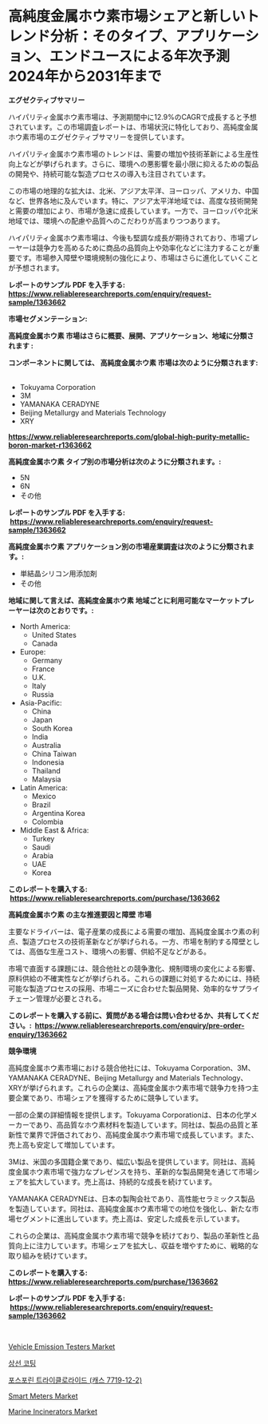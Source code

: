 <p><h1>高純度金属ホウ素市場シェアと新しいトレンド分析：そのタイプ、アプリケーション、エンドユースによる年次予測2024年から2031年まで</h1></p><p><strong>エグゼクティブサマリー</strong></p>
<p><p>ハイパリティ金属ホウ素市場は、予測期間中に12.9%のCAGRで成長すると予想されています。この市場調査レポートは、市場状況に特化しており、高純度金属ホウ素市場のエグゼクティブサマリーを提供しています。</p><p>ハイパリティ金属ホウ素市場のトレンドは、需要の増加や技術革新による生産性向上などが挙げられます。さらに、環境への悪影響を最小限に抑えるための製品の開発や、持続可能な製造プロセスの導入も注目されています。</p><p>この市場の地理的な拡大は、北米、アジア太平洋、ヨーロッパ、アメリカ、中国など、世界各地に及んでいます。特に、アジア太平洋地域では、高度な技術開発と需要の増加により、市場が急速に成長しています。一方で、ヨーロッパや北米地域では、環境への配慮や品質へのこだわりが高まりつつあります。</p><p>ハイパリティ金属ホウ素市場は、今後も堅調な成長が期待されており、市場プレーヤーは競争力を高めるために商品の品質向上や効率化などに注力することが重要です。市場参入障壁や環境規制の強化により、市場はさらに進化していくことが予想されます。</p></p>
<p><strong>レポートのサンプル PDF を入手する: <a href="https://www.reliableresearchreports.com/enquiry/request-sample/1363662">https://www.reliableresearchreports.com/enquiry/request-sample/1363662</a></strong></p>
<p><strong>市場セグメンテーション:</strong></p>
<p><strong> 高純度金属ホウ素 市場はさらに概要、展開、アプリケーション、地域に分類されます :</strong></p>
<p><strong>コンポーネントに関しては、 高純度金属ホウ素 市場は次のように分類されます: &nbsp;</strong></p>
<p><ul><li>Tokuyama Corporation</li><li>3M</li><li>YAMANAKA CERADYNE</li><li>Beijing Metallurgy and Materials Technology</li><li>XRY</li></ul></p>
<p><strong><a href="https://www.reliableresearchreports.com/global-high-purity-metallic-boron-market-r1363662">https://www.reliableresearchreports.com/global-high-purity-metallic-boron-market-r1363662</a></strong></p>
<p><strong> 高純度金属ホウ素 タイプ別の市場分析は次のように分類されます。:</strong></p>
<p><ul><li>5N</li><li>6N</li><li>その他</li></ul></p>
<p><strong>レポートのサンプル PDF を入手する: &nbsp;<a href="https://www.reliableresearchreports.com/enquiry/request-sample/1363662">https://www.reliableresearchreports.com/enquiry/request-sample/1363662</a></strong></p>
<p><strong> 高純度金属ホウ素 アプリケーション別の市場産業調査は次のように分類されます。:</strong></p>
<p><ul><li>単結晶シリコン用添加剤</li><li>その他</li></ul></p>
<p><strong>地域に関して言えば、高純度金属ホウ素 地域ごとに利用可能なマーケットプレーヤーは次のとおりです。:</strong></p>
<p><ul>
    <li>
        North America:
        <ul>
            <li>United States</li>
            <li>Canada</li>
        </ul>
    </li>
    <li>
        Europe:
        <ul>
            <li>Germany</li>
            <li>France</li>
            <li>U.K.</li>
            <li>Italy</li>
            <li>Russia</li>
        </ul>
    </li>
    <li>
        Asia-Pacific:
        <ul>
            <li>China</li>
            <li>Japan</li>
            <li>South Korea</li>
            <li>India</li>
            <li>Australia</li>
            <li>China Taiwan</li>
            <li>Indonesia</li>
            <li>Thailand</li>
            <li>Malaysia</li>
        </ul>
    </li>
    <li>
        Latin America:
        <ul>
            <li>Mexico</li>
            <li>Brazil</li>
            <li>Argentina Korea</li>
            <li>Colombia</li>
        </ul>
    </li>
    <li>
        Middle East & Africa:
        <ul>
            <li>Turkey</li>
            <li>Saudi</li>
            <li>Arabia</li>
            <li>UAE</li>
            <li>Korea</li>
        </ul>
    </li>
    </ul></p>
<p><strong>このレポートを購入する: &nbsp;<a href="https://www.reliableresearchreports.com/purchase/1363662">https://www.reliableresearchreports.com/purchase/1363662</a></strong></p>
<p><strong>高純度金属ホウ素 の主な推進要因と障壁 市場</strong></p>
<p><p>主要なドライバーは、電子産業の成長による需要の増加、高純度金属ホウ素の利点、製造プロセスの技術革新などが挙げられる。一方、市場を制約する障壁としては、高価な生産コスト、環境への影響、供給不足などがある。</p><p>市場で直面する課題には、競合他社との競争激化、規制環境の変化による影響、原料供給の不確実性などが挙げられる。これらの課題に対処するためには、持続可能な製造プロセスの採用、市場ニーズに合わせた製品開発、効率的なサプライチェーン管理が必要とされる。</p></p>
<p><strong>このレポートを購入する前に、質問がある場合は問い合わせるか、共有してください。:&nbsp; <a href="https://www.reliableresearchreports.com/enquiry/pre-order-enquiry/1363662">https://www.reliableresearchreports.com/enquiry/pre-order-enquiry/1363662</a></strong></p>
<p><strong>競争環境</strong></p>
<p><p>高純度金属ホウ素市場における競合他社には、Tokuyama Corporation、3M、YAMANAKA CERADYNE、Beijing Metallurgy and Materials Technology、XRYが挙げられます。これらの企業は、高純度金属ホウ素市場で競争力を持つ主要企業であり、市場シェアを獲得するために競争しています。</p><p>一部の企業の詳細情報を提供します。Tokuyama Corporationは、日本の化学メーカーであり、高品質なホウ素材料を製造しています。同社は、製品の品質と革新性で業界で評価されており、高純度金属ホウ素市場で成長しています。また、売上高も安定して増加しています。</p><p>3Mは、米国の多国籍企業であり、幅広い製品を提供しています。同社は、高純度金属ホウ素市場で強力なプレゼンスを持ち、革新的な製品開発を通じて市場シェアを拡大しています。売上高は、持続的な成長を続けています。</p><p>YAMANAKA CERADYNEは、日本の製陶会社であり、高性能セラミックス製品を製造しています。同社は、高純度金属ホウ素市場での地位を強化し、新たな市場セグメントに進出しています。売上高は、安定した成長を示しています。</p><p>これらの企業は、高純度金属ホウ素市場で競争を続けており、製品の革新性と品質向上に注力しています。市場シェアを拡大し、収益を増やすために、戦略的な取り組みを続けています。</p></p>
<p><strong>このレポートを購入する: &nbsp; <a href="https://www.reliableresearchreports.com/purchase/1363662">https://www.reliableresearchreports.com/purchase/1363662</a></strong></p>
<p><strong>レポートのサンプル PDF を入手する: &nbsp;<a href="https://www.reliableresearchreports.com/enquiry/request-sample/1363662">https://www.reliableresearchreports.com/enquiry/request-sample/1363662</a></strong><strong></strong></p>
<p>&nbsp;</p>
<p><p><a href="https://github.com/globismark/Market-Research-Report-List-3/blob/main/vehicle-emission-testers-market.md">Vehicle Emission Testers Market</a></p><p><a href="https://github.com/ThomasElmes2022/Market-Research-Report-List-1/blob/main/6507988103288.md">상선 코팅</a></p><p><a href="https://medium.com/@jerrodhilll68/%EC%9D%B8-%ED%99%A9%EC%82%B0%EB%8A%94-%EC%8B%9C%EC%9E%A5-%EC%A0%90%EC%9C%A0%EC%9C%A8-%EB%B3%80%ED%99%94%EC%99%80-%EC%8B%9C%EC%9E%A5-%EC%84%B1%EC%9E%A5-%EC%B6%94%EC%84%B8-2024-2031-9dbfec8ef48b">포스포린 트라이클로라이드 (캐스 7719-12-2)</a></p><p><a href="https://issuu.com/reportprime-2/docs/smart-meters-market-size-2030.pptx">Smart Meters Market</a></p><p><a href="https://github.com/prosalinda88/Market-Research-Report-List-4/blob/main/marine-incinerators-market.md">Marine Incinerators Market</a></p></p>